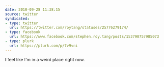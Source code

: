 ```yaml
---
date: 2010-09-28 11:38:15
source: twitter
syndicated:
- type: twitter
  url: https://twitter.com/roytang/statuses/25776279174/
- type: facebook
  url: https://www.facebook.com/stephen.roy.tang/posts/153790757985073
- type: plurk
  url: https://plurk.com/p/7v9vni
---
```


I feel like I'm in a weird place right now.